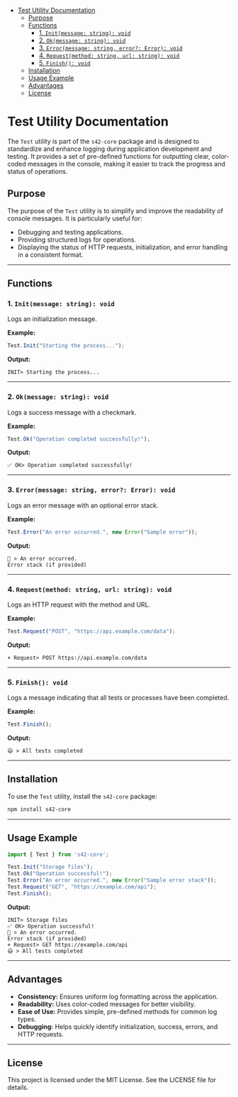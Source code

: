 
- [Test Utility Documentation](#test-utility-documentation)
	- [Purpose](#purpose)
	- [Functions](#functions)
		- [1. `Init(message: string): void`](#1-initmessage-string-void)
		- [2. `Ok(message: string): void`](#2-okmessage-string-void)
		- [3. `Error(message: string, error?: Error): void`](#3-errormessage-string-error-error-void)
		- [4. `Request(method: string, url: string): void`](#4-requestmethod-string-url-string-void)
		- [5. `Finish(): void`](#5-finish-void)
	- [Installation](#installation)
	- [Usage Example](#usage-example)
	- [Advantages](#advantages)
	- [License](#license)

# Test Utility Documentation

The `Test` utility is part of the `s42-core` package and is designed to standardize and enhance logging during application development and testing. It provides a set of pre-defined functions for outputting clear, color-coded messages in the console, making it easier to track the progress and status of operations.

## Purpose

The purpose of the `Test` utility is to simplify and improve the readability of console messages. It is particularly useful for:

- Debugging and testing applications.
- Providing structured logs for operations.
- Displaying the status of HTTP requests, initialization, and error handling in a consistent format.

---

## Functions

### 1. `Init(message: string): void`
Logs an initialization message.

**Example:**
```typescript
Test.Init("Starting the process...");
```
**Output:**
```
INIT> Starting the process...
```

---

### 2. `Ok(message: string): void`
Logs a success message with a checkmark.

**Example:**
```typescript
Test.Ok("Operation completed successfully!");
```
**Output:**
```
✅ OK> Operation completed successfully!
```

---

### 3. `Error(message: string, error?: Error): void`
Logs an error message with an optional error stack.

**Example:**
```typescript
Test.Error("An error occurred.", new Error("Sample error"));
```
**Output:**
```
📛 > An error occurred.
Error stack (if provided)
```

---

### 4. `Request(method: string, url: string): void`
Logs an HTTP request with the method and URL.

**Example:**
```typescript
Test.Request("POST", "https://api.example.com/data");
```
**Output:**
```
+ Request> POST https://api.example.com/data
```

---

### 5. `Finish(): void`
Logs a message indicating that all tests or processes have been completed.

**Example:**
```typescript
Test.Finish();
```
**Output:**
```
😃 > All tests completed
```

---

## Installation

To use the `Test` utility, install the `s42-core` package:

```bash
npm install s42-core
```

---

## Usage Example

```typescript
import { Test } from 's42-core';

Test.Init("Storage files");
Test.Ok("Operation successful!");
Test.Error("An error occurred.", new Error("Sample error stack"));
Test.Request("GET", "https://example.com/api");
Test.Finish();
```

**Output:**
```
INIT> Storage files
✅ OK> Operation successful!
📛 > An error occurred.
Error stack (if provided)
+ Request> GET https://example.com/api
😃 > All tests completed
```

---

## Advantages

- **Consistency:** Ensures uniform log formatting across the application.
- **Readability:** Uses color-coded messages for better visibility.
- **Ease of Use:** Provides simple, pre-defined methods for common log types.
- **Debugging:** Helps quickly identify initialization, success, errors, and HTTP requests.

---

## License

This project is licensed under the MIT License. See the LICENSE file for details.


